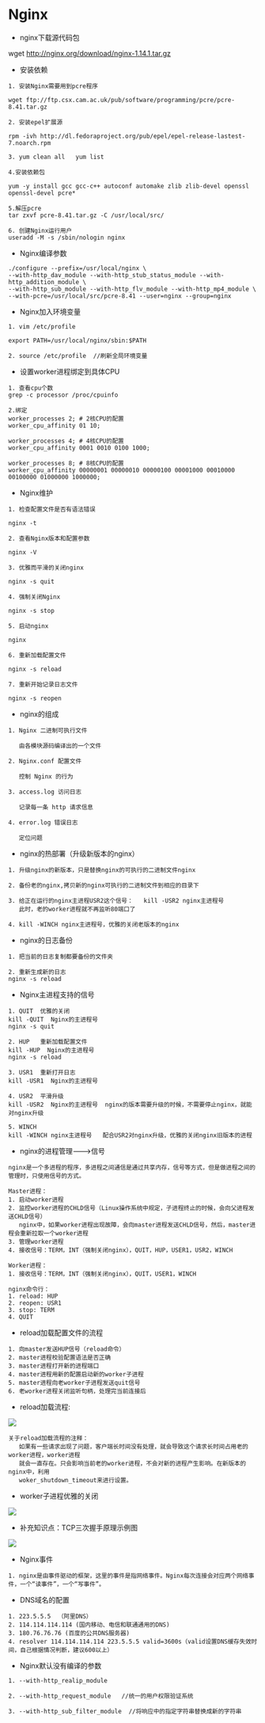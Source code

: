 # Nginx

* nginx下载源代码包

wget http://nginx.org/download/nginx-1.14.1.tar.gz

* 安装依赖
```
1. 安装Nginx需要用到pcre程序

wget ftp://ftp.csx.cam.ac.uk/pub/software/programming/pcre/pcre-8.41.tar.gz

2. 安装epel扩展源

rpm -ivh http://dl.fedoraproject.org/pub/epel/epel-release-lastest-7.noarch.rpm

3. yum clean all   yum list

4.安装依赖包

yum -y install gcc gcc-c++ autoconf automake zlib zlib-devel openssl openssl-devel pcre*

5.解压pcre
tar zxvf pcre-8.41.tar.gz -C /usr/local/src/

6. 创建Nginx运行用户
useradd -M -s /sbin/nologin nginx
```
* Nginx编译参数
```
./configure --prefix=/usr/local/nginx \
--with-http_dav_module --with-http_stub_status_module --with-http_addition_module \
--with-http_sub_module --with-http_flv_module --with-http_mp4_module \
--with-pcre=/usr/local/src/pcre-8.41 --user=nginx --group=nginx
```
* Nginx加入环境变量
```
1. vim /etc/profile

export PATH=/usr/local/nginx/sbin:$PATH

2. source /etc/profile  //刷新全局环境变量
```
* 设置worker进程绑定到具体CPU
```
1. 查看cpu个数
grep -c processor /proc/cpuinfo

2.绑定
worker_processes 2; # 2核CPU的配置
worker_cpu_affinity 01 10;

worker_processes 4; # 4核CPU的配置
worker_cpu_affinity 0001 0010 0100 1000;

worker_processes 8; # 8核CPU的配置
worker_cpu_affinity 00000001 00000010 00000100 00001000 00010000 00100000 01000000 1000000;
```
* Nginx维护
```
1. 检查配置文件是否有语法错误

nginx -t

2. 查看Nginx版本和配置参数

nginx -V 

3. 优雅而平滑的关闭nginx

nginx -s quit

4. 强制关闭Nginx

nginx -s stop

5. 启动nginx

nginx

6. 重新加载配置文件

nginx -s reload

7. 重新开始记录日志文件

nginx -s reopen

```
* nginx的组成
```
1. Nginx 二进制可执行文件

   由各模块源码编译出的一个文件
  
2. Nginx.conf 配置文件

   控制 Nginx 的行为
  
3. access.log 访问日志
  
   记录每一条 http 请求信息
  
4. error.log 错误日志

   定位问题
```
* nginx的热部署（升级新版本的nginx）
```
1. 升级nginx的新版本，只是替换nginx的可执行的二进制文件nginx

2. 备份老的nginx,拷贝新的nginx可执行的二进制文件到相应的目录下

3. 给正在运行的nginx主进程USR2这个信号：   kill -USR2 nginx主进程号
   此时，老的worker进程就不再监听80端口了

4. kill -WINCH nginx主进程号，优雅的关闭老版本的nginx
```
* nginx的日志备份
```
1. 把当前的日志复制都要备份的文件夹

2. 重新生成新的日志
nginx -s reload

```
* Nginx主进程支持的信号
```
1. QUIT  优雅的关闭
kill -QUIT  Nginx的主进程号
nginx -s quit

2. HUP   重新加载配置文件
kill -HUP  Nginx的主进程号
nginx -s reload

3. USR1  重新打开日志
kill -USR1  Nginx的主进程号

4. USR2  平滑升级
kill -USR2  Nginx的主进程号  nginx的版本需要升级的时候，不需要停止nginx，就能对nginx升级

5. WINCH
kill -WINCH nginx主进程号   配合USR2对nginx升级，优雅的关闭nginx旧版本的进程
```
* nginx的进程管理--->信号
```
nginx是一个多进程的程序，多进程之间通信是通过共享内存，信号等方式，但是做进程之间的管理时，只使用信号的方式。

Master进程：
1. 启动worker进程
2. 监控worker进程的CHLD信号（Linux操作系统中规定，子进程终止的时候，会向父进程发送CHLD信号）
   nginx中，如果worker进程出现故障，会向master进程发送CHLD信号，然后，master进程会重新拉取一个worker进程
3. 管理worker进程
4. 接收信号：TERM，INT（强制关闭nginx），QUIT，HUP，USER1，USR2，WINCH

Worker进程：
1. 接收信号：TERM，INT（强制关闭nginx），QUIT，USER1，WINCH

nginx命令行：
1. reload: HUP
2. reopen: USR1
3. stop: TERM
4. QUIT
```
* reload加载配置文件的流程
```
1. 向master发送HUP信号（reload命令）
2. master进程校验配置语法是否正确
3. master进程打开新的进程端口
4. master进程用新的配置启动新的worker子进程
5. master进程向老worker子进程发送quit信号
6. 老worker进程关闭监听句柄，处理完当前连接后
```
* reload加载流程:

![](https://github.com/Yangliangfeng/PHP/raw/master/Images/1560355226.png)

```
关于reload加载流程的注释：
   如果有一些请求出现了问题，客户端长时间没有处理，就会导致这个请求长时间占用老的worker进程，worker进程
   就会一直存在。只会影响当前老的worker进程，不会对新的进程产生影响。在新版本的nginx中，利用
   woker_shutdown_timeout来进行设置。
```

* worker子进程优雅的关闭

![](https://github.com/Yangliangfeng/PHP/raw/master/Images/nginx_shutdown.png)

* 补充知识点：TCP三次握手原理示例图

![](https://github.com/Yangliangfeng/PHP/raw/master/Images/tcp_connect.png)

* Nginx事件
```
1. nginx是由事件驱动的框架，这里的事件是指网络事件。Nginx每次连接会对应两个网络事件，一个“读事件”，一个“写事件”。
```
* DNS域名的配置
```
1. 223.5.5.5  （阿里DNS）
2. 114.114.114.114 (国内移动、电信和联通通用的DNS)
3. 180.76.76.76 (百度的公共DNS服务器)
4. resolver 114.114.114.114 223.5.5.5 valid=3600s（valid设置DNS缓存失效时间，自己根据情况判断，建议600以上）
```
* Nginx默认没有编译的参数
```
1. --with-http_realip_module

2. --with-http_request_module   //统一的用户权限验证系统

3. --with-http_sub_filter_module  //将响应中的指定字符串替换成新的字符串
```








